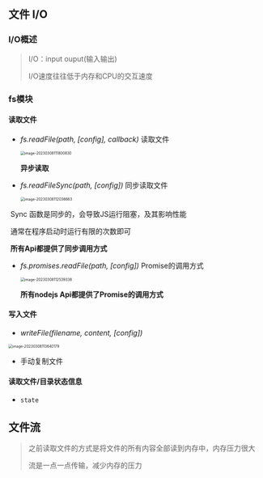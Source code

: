

## 文件 I/O

### I/O概述

> I/O：input ouput(输入输出)
>
> I/O速度往往低于内存和CPU的交互速度



### fs模块

#### 读取文件

- *fs.readFile(path, [config], callback)* 读取文件

   <img src="http://img.buxiaoxing.com/uPic/2023/03/08111801-Tjj2pz-image-20230308111800830.png" alt="image-20230308111800830" style="zoom:50%;" />

  **异步读取**

- *fs.readFileSync(path, [config])* 同步读取文件

   <img src="http://img.buxiaoxing.com/uPic/2023/03/08112036-30VL6B-image-20230308112036663.png" alt="image-20230308112036663" style="zoom:50%;" />

​		Sync 函数是同步的，会导致JS运行阻塞，及其影响性能

​		通常在程序启动时运行有限的次数即可

​		**所有Api都提供了同步调用方式**

- *fs.promises.readFile(path, [config])* Promise的调用方式

   <img src="http://img.buxiaoxing.com/uPic/2023/03/08112539-ZfAqLm-image-20230308112539338.png" alt="image-20230308112539338" style="zoom:50%;" />

  **所有nodejs Api都提供了Promise的调用方式**

#### 写入文件

- *writeFile(filename, content, [config])*

<img src="http://img.buxiaoxing.com/uPic/2023/03/08113640-uqaNCx-image-20230308113640179.png" alt="image-20230308113640179" style="zoom:50%;" />

- 手动复制文件



#### 读取文件/目录状态信息

- `state`





## 文件流

> 之前读取文件的方式是将文件的所有内容全部读到内存中，内存压力很大
>
> 流是一点一点传输，减少内存的压力

